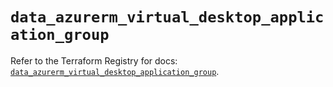 # `data_azurerm_virtual_desktop_application_group`

Refer to the Terraform Registry for docs: [`data_azurerm_virtual_desktop_application_group`](https://registry.terraform.io/providers/hashicorp/azurerm/4.0.1/docs/data-sources/virtual_desktop_application_group).
